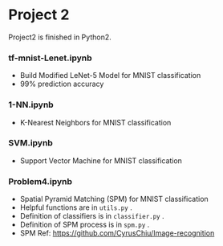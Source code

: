 # Project 2

Project2 is finished in Python2.

### tf-mnist-Lenet.ipynb

* Build Modified LeNet-5 Model for MNIST classification
* 99% prediction accuracy

### 1-NN.ipynb

* K-Nearest Neighbors for MNIST classification

### SVM.ipynb

* Support Vector Machine for MNIST classification

### Problem4.ipynb

* Spatial Pyramid Matching (SPM) for MNIST classification
* Helpful functions are in ```utils.py``` .
* Definition of classifiers is in ```classifier.py``` .
* Definition of SPM process is in ```spm.py``` .
* SPM Ref: https://github.com/CyrusChiu/Image-recognition

